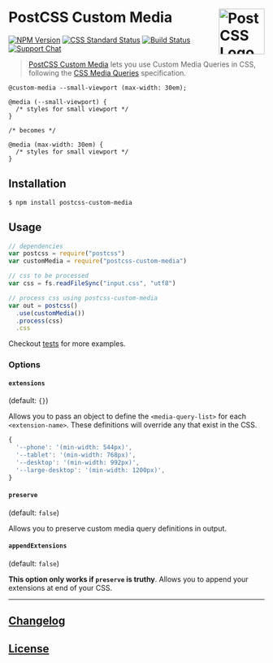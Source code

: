# PostCSS Custom Media [<img src="https://postcss.github.io/postcss/logo.svg" alt="PostCSS Logo" width="90" height="90" align="right">][postcss]

[![NPM Version][npm-img]][npm-url]
[![CSS Standard Status][css-img]][css-url]
[![Build Status][cli-img]][cli-url]
[![Support Chat][git-img]][git-url]

> [PostCSS Custom Media] lets you use Custom Media Queries in CSS, following
the [CSS Media Queries](https://drafts.csswg.org/mediaqueries-5/#custom-mq)
specification.

```pcss
@custom-media --small-viewport (max-width: 30em);

@media (--small-viewport) {
  /* styles for small viewport */
}

/* becomes */

@media (max-width: 30em) {
  /* styles for small viewport */
}
```

## Installation

```console
$ npm install postcss-custom-media
```

## Usage

```js
// dependencies
var postcss = require("postcss")
var customMedia = require("postcss-custom-media")

// css to be processed
var css = fs.readFileSync("input.css", "utf8")

// process css using postcss-custom-media
var out = postcss()
  .use(customMedia())
  .process(css)
  .css
```

Checkout [tests](test) for more examples.

### Options

#### `extensions`

(default: `{}`)

Allows you to pass an object to define the `<media-query-list>` for each
`<extension-name>`. These definitions will override any that exist in the CSS.

```javascript
{
  '--phone': '(min-width: 544px)',
  '--tablet': '(min-width: 768px)',
  '--desktop': '(min-width: 992px)',
  '--large-desktop': '(min-width: 1200px)',
}
```

#### `preserve`

(default: `false`)

Allows you to preserve custom media query definitions in output.

#### `appendExtensions`

(default: `false`)

**This option only works if `preserve` is truthy**.
Allows you to append your extensions at end of your CSS.

---

## [Changelog](CHANGELOG.md)

## [License](LICENSE)

[cli-img]: https://img.shields.io/travis/postcss/postcss-custom-media.svg
[cli-url]: https://travis-ci.org/postcss/postcss-custom-media
[css-img]: https://cssdb.org/badge/custom-media-queries.svg
[css-url]: https://cssdb.org/#custom-media-queries
[git-img]: https://img.shields.io/badge/support-chat-blue.svg
[git-url]: https://gitter.im/postcss/postcss
[npm-img]: https://img.shields.io/npm/v/postcss-custom-media.svg
[npm-url]: https://www.npmjs.com/package/postcss-custom-media

[PostCSS]: https://github.com/postcss/postcss
[PostCSS Custom Media]: https://github.com/postcss/postcss-custom-media
